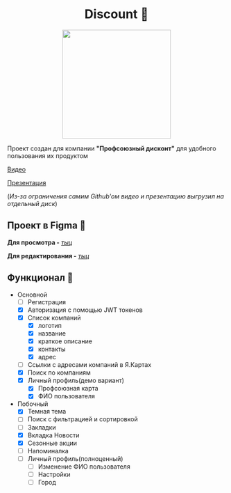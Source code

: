 # <div align="center"> Discount :iphone:</div>

<p align="center">
  <img height="250px" src="https://user-images.githubusercontent.com/62198915/110484188-7b607e00-80fb-11eb-9d56-f741a78ca925.png"/>
</p>

Проект создан для компании **"Профсоюзный дисконт"** для удобного пользования их продуктом


[Видео](https://photos.app.goo.gl/gq5SZtG1HeUHHz4c8)

[Презентация](https://1drv.ms/p/s!AgwA_kBGz2Etk-lY1UDAsSaO96wRiA?e=S3clrn)

(*Из-за ограничения самим Github'oм видео и презентацию выгрузил на отдельный диск*)


## Проект в Figma :pushpin:

**Для просмотра -** [*тыц*](https://www.figma.com/file/jN1oC8cqi5yOB5FDx1MVxe/discount?node-id=0%3A1)

**Для редактирования -** [*тыц*](https://www.figma.com/file/jN1oC8cqi5yOB5FDx1MVxe/discount?node-id=0%3A1)

## Функционал :blue_book:
- Основной
  - [ ] Регистрация
  - [x] Авторизация с помощью JWT токенов
  - [x] Список компаний
    - [x] логотип
    - [x] название
    - [x] краткое описание
    - [x] контакты
    - [x] адрес
  - [ ] Ссылки с адресами компаний в Я.Картах
  - [x] Поиск по компаниям
  - [x] Личный профиль(демо вариант)
    - [x] Профсоюзная карта
    - [x] ФИО пользователя

- Побочный
  - [x] Темная тема
  - [ ] Поиск с фильтрацией и сортировкой
  - [ ] Закладки
  - [x] Вкладка Новости
  - [x] Сезонные акции
  - [ ] Напоминалка
  - [ ] Личный профиль(полноценный)
    - [ ] Изменение ФИО пользователя
    - [ ] Настройки
    - [ ] Город
